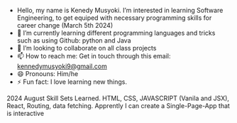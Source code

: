 - Hello, my name is Kenedy Musyoki.
   I’m interested in learning Software Engineering, to get equiped with necessary programming skills for career change (March 5th 2024) 
- 🌱 I’m currently learning different programming languages and tricks such as using Github: python and Java
- 💞️ I’m looking to collaborate on all class projects
- 📫 How to reach me: Get in touch through this email: kennedymusyoki9@gmail.com
- 😄 Pronouns: Him/he
- ⚡ Fun fact: I love learning new things.

2024 August Skill Sets Learned.
HTML, CSS, JAVASCRIPT (Vanila and JSX), React, Routing, data fetching. Apprently I can create a Single-Page-App that is interactive

<!---
Kenedy4/Kenedy4 is a ✨ special ✨ repository because its `README.md` (this file) appears on your GitHub profile.
You can click the Preview link to take a look at your changes.
--->
